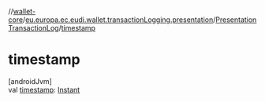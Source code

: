 //[wallet-core](../../../index.md)/[eu.europa.ec.eudi.wallet.transactionLogging.presentation](../index.md)/[PresentationTransactionLog](index.md)/[timestamp](timestamp.md)

# timestamp

[androidJvm]\
val [timestamp](timestamp.md): [Instant](https://developer.android.com/reference/kotlin/java/time/Instant.html)
